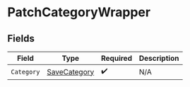 # PatchCategoryWrapper


## Fields

| Field                                                   | Type                                                    | Required                                                | Description                                             |
| ------------------------------------------------------- | ------------------------------------------------------- | ------------------------------------------------------- | ------------------------------------------------------- |
| `Category`                                              | [SaveCategory](../../Models/Components/SaveCategory.md) | :heavy_check_mark:                                      | N/A                                                     |